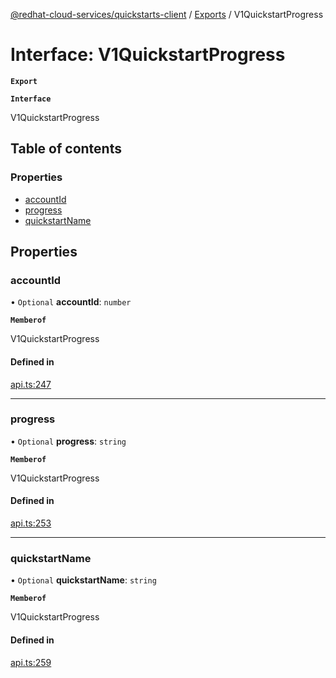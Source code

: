 [@redhat-cloud-services/quickstarts-client](../README.md) / [Exports](../modules.md) / V1QuickstartProgress

# Interface: V1QuickstartProgress

**`Export`**

**`Interface`**

V1QuickstartProgress

## Table of contents

### Properties

- [accountId](V1QuickstartProgress.md#accountid)
- [progress](V1QuickstartProgress.md#progress)
- [quickstartName](V1QuickstartProgress.md#quickstartname)

## Properties

### accountId

• `Optional` **accountId**: `number`

**`Memberof`**

V1QuickstartProgress

#### Defined in

[api.ts:247](https://github.com/mkholjuraev/javascript-clients/blob/master/packages/quickstarts/api.ts#L247)

___

### progress

• `Optional` **progress**: `string`

**`Memberof`**

V1QuickstartProgress

#### Defined in

[api.ts:253](https://github.com/mkholjuraev/javascript-clients/blob/master/packages/quickstarts/api.ts#L253)

___

### quickstartName

• `Optional` **quickstartName**: `string`

**`Memberof`**

V1QuickstartProgress

#### Defined in

[api.ts:259](https://github.com/mkholjuraev/javascript-clients/blob/master/packages/quickstarts/api.ts#L259)
